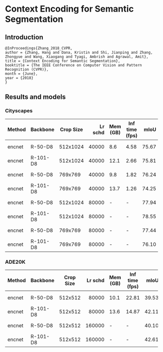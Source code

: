 # Context Encoding for Semantic Segmentation

## Introduction
```
@InProceedings{Zhang_2018_CVPR,
author = {Zhang, Hang and Dana, Kristin and Shi, Jianping and Zhang, Zhongyue and Wang, Xiaogang and Tyagi, Ambrish and Agrawal, Amit},
title = {Context Encoding for Semantic Segmentation},
booktitle = {The IEEE Conference on Computer Vision and Pattern Recognition (CVPR)},
month = {June},
year = {2018}
}
```

## Results and models

### Cityscapes
| Method | Backbone | Crop Size | Lr schd | Mem (GB) | Inf time (fps) | mIoU  | mIoU(ms+flip) |                                                                                                                                                                                                 download                                                                                                                                                                                                 |
|--------|----------|-----------|--------:|----------|----------------|------:|--------------:|----------------------------------------------------------------------------------------------------------------------------------------------------------------------------------------------------------------------------------------------------------------------------------------------------------------------------------------------------------------------------------------------------------|
| encnet | R-50-D8  | 512x1024  |   40000 |      8.6 |           4.58 | 75.67 |         77.08 | [model](https://openmmlab.oss-cn-hangzhou.aliyuncs.com/mmsegmentation/v0.5/encnet/encnet_r50-d8_512x1024_40k_cityscapes/encnet_r50-d8_512x1024_40k_cityscapes_20200621_220958-68638a47.pth) &#124; [log](https://openmmlab.oss-cn-hangzhou.aliyuncs.com/mmsegmentation/v0.5/encnet/encnet_r50-d8_512x1024_40k_cityscapes/encnet_r50-d8_512x1024_40k_cityscapes-20200621_220958.log.json)     |
| encnet | R-101-D8 | 512x1024  |   40000 |     12.1 |           2.66 | 75.81 |         77.21 | [model](https://openmmlab.oss-cn-hangzhou.aliyuncs.com/mmsegmentation/v0.5/encnet/encnet_r101-d8_512x1024_40k_cityscapes/encnet_r101-d8_512x1024_40k_cityscapes_20200621_220933-35e0a3e8.pth) &#124; [log](https://openmmlab.oss-cn-hangzhou.aliyuncs.com/mmsegmentation/v0.5/encnet/encnet_r101-d8_512x1024_40k_cityscapes/encnet_r101-d8_512x1024_40k_cityscapes-20200621_220933.log.json) |
| encnet | R-50-D8  | 769x769   |   40000 |      9.8 |           1.82 | 76.24 |         77.85 | [model](https://openmmlab.oss-cn-hangzhou.aliyuncs.com/mmsegmentation/v0.5/encnet/encnet_r50-d8_769x769_40k_cityscapes/encnet_r50-d8_769x769_40k_cityscapes_20200621_220958-3bcd2884.pth) &#124; [log](https://openmmlab.oss-cn-hangzhou.aliyuncs.com/mmsegmentation/v0.5/encnet/encnet_r50-d8_769x769_40k_cityscapes/encnet_r50-d8_769x769_40k_cityscapes-20200621_220958.log.json)         |
| encnet | R-101-D8 | 769x769   |   40000 |     13.7 |           1.26 | 74.25 |         76.25 | [model](https://openmmlab.oss-cn-hangzhou.aliyuncs.com/mmsegmentation/v0.5/encnet/encnet_r101-d8_769x769_40k_cityscapes/encnet_r101-d8_769x769_40k_cityscapes_20200621_220933-2fafed55.pth) &#124; [log](https://openmmlab.oss-cn-hangzhou.aliyuncs.com/mmsegmentation/v0.5/encnet/encnet_r101-d8_769x769_40k_cityscapes/encnet_r101-d8_769x769_40k_cityscapes-20200621_220933.log.json)     |
| encnet | R-50-D8  | 512x1024  |   80000 | -        | -              | 77.94 |         79.13 | [model](https://openmmlab.oss-cn-hangzhou.aliyuncs.com/mmsegmentation/v0.5/encnet/encnet_r50-d8_512x1024_80k_cityscapes/encnet_r50-d8_512x1024_80k_cityscapes_20200622_003554-fc5c5624.pth) &#124; [log](https://openmmlab.oss-cn-hangzhou.aliyuncs.com/mmsegmentation/v0.5/encnet/encnet_r50-d8_512x1024_80k_cityscapes/encnet_r50-d8_512x1024_80k_cityscapes-20200622_003554.log.json)     |
| encnet | R-101-D8 | 512x1024  |   80000 | -        | -              | 78.55 |         79.47 | [model](https://openmmlab.oss-cn-hangzhou.aliyuncs.com/mmsegmentation/v0.5/encnet/encnet_r101-d8_512x1024_80k_cityscapes/encnet_r101-d8_512x1024_80k_cityscapes_20200622_003555-1de64bec.pth) &#124; [log](https://openmmlab.oss-cn-hangzhou.aliyuncs.com/mmsegmentation/v0.5/encnet/encnet_r101-d8_512x1024_80k_cityscapes/encnet_r101-d8_512x1024_80k_cityscapes-20200622_003555.log.json) |
| encnet | R-50-D8  | 769x769   |   80000 | -        | -              | 77.44 |         78.72 | [model](https://openmmlab.oss-cn-hangzhou.aliyuncs.com/mmsegmentation/v0.5/encnet/encnet_r50-d8_769x769_80k_cityscapes/encnet_r50-d8_769x769_80k_cityscapes_20200622_003554-55096dcb.pth) &#124; [log](https://openmmlab.oss-cn-hangzhou.aliyuncs.com/mmsegmentation/v0.5/encnet/encnet_r50-d8_769x769_80k_cityscapes/encnet_r50-d8_769x769_80k_cityscapes-20200622_003554.log.json)         |
| encnet | R-101-D8 | 769x769   |   80000 | -        | -              | 76.10 |         76.97 | [model](https://openmmlab.oss-cn-hangzhou.aliyuncs.com/mmsegmentation/v0.5/encnet/encnet_r101-d8_769x769_80k_cityscapes/encnet_r101-d8_769x769_80k_cityscapes_20200622_003555-470ef79d.pth) &#124; [log](https://openmmlab.oss-cn-hangzhou.aliyuncs.com/mmsegmentation/v0.5/encnet/encnet_r101-d8_769x769_80k_cityscapes/encnet_r101-d8_769x769_80k_cityscapes-20200622_003555.log.json)     |

### ADE20K
| Method | Backbone | Crop Size | Lr schd | Mem (GB) | Inf time (fps) | mIoU  | mIoU(ms+flip) |                                                                                                                                                                                         download                                                                                                                                                                                         |
|--------|----------|-----------|--------:|----------|----------------|------:|--------------:|------------------------------------------------------------------------------------------------------------------------------------------------------------------------------------------------------------------------------------------------------------------------------------------------------------------------------------------------------------------------------------------|
| encnet | R-50-D8  | 512x512   |   80000 |     10.1 |          22.81 | 39.53 |         41.17 | [model](https://openmmlab.oss-cn-hangzhou.aliyuncs.com/mmsegmentation/v0.5/encnet/encnet_r50-d8_512x512_80k_ade20k/encnet_r50-d8_512x512_80k_ade20k_20200622_042412-44b46b04.pth) &#124; [log](https://openmmlab.oss-cn-hangzhou.aliyuncs.com/mmsegmentation/v0.5/encnet/encnet_r50-d8_512x512_80k_ade20k/encnet_r50-d8_512x512_80k_ade20k-20200622_042412.log.json)         |
| encnet | R-101-D8 | 512x512   |   80000 |     13.6 |          14.87 | 42.11 |         43.61 | [model](https://openmmlab.oss-cn-hangzhou.aliyuncs.com/mmsegmentation/v0.5/encnet/encnet_r101-d8_512x512_80k_ade20k/encnet_r101-d8_512x512_80k_ade20k_20200622_101128-dd35e237.pth) &#124; [log](https://openmmlab.oss-cn-hangzhou.aliyuncs.com/mmsegmentation/v0.5/encnet/encnet_r101-d8_512x512_80k_ade20k/encnet_r101-d8_512x512_80k_ade20k-20200622_101128.log.json)     |
| encnet | R-50-D8  | 512x512   |  160000 | -        | -              | 40.10 |         41.71 | [model](https://openmmlab.oss-cn-hangzhou.aliyuncs.com/mmsegmentation/v0.5/encnet/encnet_r50-d8_512x512_160k_ade20k/encnet_r50-d8_512x512_160k_ade20k_20200622_101059-b2db95e0.pth) &#124; [log](https://openmmlab.oss-cn-hangzhou.aliyuncs.com/mmsegmentation/v0.5/encnet/encnet_r50-d8_512x512_160k_ade20k/encnet_r50-d8_512x512_160k_ade20k-20200622_101059.log.json)     |
| encnet | R-101-D8 | 512x512   |  160000 | -        | -              | 42.61 |         44.01 | [model](https://openmmlab.oss-cn-hangzhou.aliyuncs.com/mmsegmentation/v0.5/encnet/encnet_r101-d8_512x512_160k_ade20k/encnet_r101-d8_512x512_160k_ade20k_20200622_073348-7989641f.pth) &#124; [log](https://openmmlab.oss-cn-hangzhou.aliyuncs.com/mmsegmentation/v0.5/encnet/encnet_r101-d8_512x512_160k_ade20k/encnet_r101-d8_512x512_160k_ade20k-20200622_073348.log.json) |
